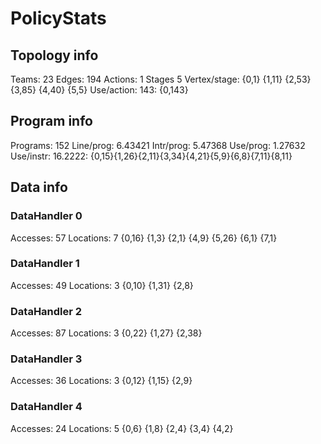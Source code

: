 # PolicyStats
## Topology info
Teams:		23
Edges:		194
Actions:	1
Stages		5
Vertex/stage:	{0,1} {1,11} {2,53} {3,85} {4,40} {5,5} 
Use/action:	143: {0,143} 

## Program info
Programs:	152
Line/prog:	6.43421
Intr/prog:	5.47368
Use/prog:	1.27632
Use/instr:	16.2222: {0,15}{1,26}{2,11}{3,34}{4,21}{5,9}{6,8}{7,11}{8,11}

## Data info

### DataHandler 0
Accesses:	57
Locations:	7
{0,16} {1,3} {2,1} {4,9} {5,26} {6,1} {7,1} 

### DataHandler 1
Accesses:	49
Locations:	3
{0,10} {1,31} {2,8} 

### DataHandler 2
Accesses:	87
Locations:	3
{0,22} {1,27} {2,38} 

### DataHandler 3
Accesses:	36
Locations:	3
{0,12} {1,15} {2,9} 

### DataHandler 4
Accesses:	24
Locations:	5
{0,6} {1,8} {2,4} {3,4} {4,2} 